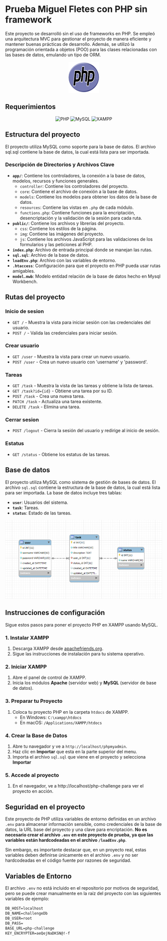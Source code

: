 # Prueba Miguel Fletes con PHP sin framework
Este proyecto se desarrolló sin el uso de frameworks en PHP. Se empleó una arquitectura MVC para gestionar el proyecto de manera eficiente y mantener buenas prácticas de desarrollo. Además, se utilizó la programación orientada a objetos (POO) para las clases relacionadas con las bases de datos, emulando un tipo de ORM.
<div style="text-align: center;">
<img src="./public/img/php-logo.svg" alt="php-logo" width="100" height="100">
</div>

## Requerimientos
<div style="text-align: center;">
  <img src="https://img.shields.io/badge/PHP%20>%208-4F5D95?style=flat-square&logo=PHP&logoColor=white" alt="PHP">
  <img src="https://img.shields.io/badge/MySQL-4479A1?style=flat-square&logo=MySQL&logoColor=white" alt="MySQL">
  <img src="https://img.shields.io/badge/XAMPP-6C6C6C?style=flat-square&logo=XAMPP&logoColor=white" alt="XAMPP">
</div>

## Estructura del proyecto
El proyecto utiliza MySQL como soporte para la base de datos. El archivo sql.sql contiene la base de datos, la cual está lista para ser importada.

### Descripción de Directorios y Archivos Clave

- **`app/`**: Contiene los controladores, la conexión a la base de datos, modelos, recursos y funciones generales.
  - `controller`: Contiene los controladores del proyecto.
  - `core`: Contiene el archivo de conexión a la base de datos.
  - `models`: Contiene los modelos para obtener los datos de la base de datos.
  - `resources`: Contiene las vistas en `.php` de cada módulo.
  - `functions.php`: Contiene funciones para la encriptación, desencriptación y la validación de la sesión para cada ruta.
- **`public/`**: Contiene los archivos y librerías del proyecto.
  - `css`: Contiene los estilos de la página.
  - `img`: Contiene las imágenes del proyecto.
  - `js`: Contiene los archivos JavaScript para las validaciones de los formularios y las peticiones al PHP.
- **`index.php`**: Archivo de entrada principal donde se manejan las rutas.
- **`sql.sql`**: Archivo de la base de datos.
- **`loadEnv.php`**: Archivo con las variables de entorno.
- **`.htaccess`**: Configuración para que el proyecto en PHP pueda usar rutas amigables.
- **`model.mwb`**: Modelo entidad relación de la base de datos hecho en Mysql Workbench.
  



## Rutas del proyecto
### Inicio de sesion
- `GET /` - Muestra la vista para iniciar sesión con las credenciales del usuario.
- `POST /` - Valida las credenciales para iniciar sesión.
### Crear usuario
- `GET /user` - Muestra la vista para crear un nuevo usuario.
- `POST /user` - Crea un nuevo usuario con 'username' y 'password'.
  
### Tareas
- `GET /task` - Muestra la vista de las tareas y obtiene la lista de tareas.
- `GET /task?id={id}` - Obtiene una tarea por su ID.
- `POST /task` - Crea una nueva tarea.
- `PATCH /task` - Actualiza una tarea existente.
- `DELETE /task` - Elimina una tarea.

### Cerrar sesion
- `POST /logout` - Cierra la sesión del usuario y redirige al inicio de sesión.

### Estatus
- `GET /status` - Obtiene los estatus de las tareas.


## Base de datos 
El proyecto utiliza MySQL como sistema de gestión de bases de datos. El archivo `sql.sql` contiene la estructura de la base de datos, la cual está lista para ser importada. La base de datos incluye tres tablas:

- **`user`**: Usuarios del sistema.
- **`task`**: Tareas.
- **`status`**: Estado de las tareas.

![db](./public/img/db.png)


## Instrucciones de configuración

Sigue estos pasos para poner el proyecto PHP en XAMPP usando MySQL.

### 1. Instalar XAMPP

1. Descarga XAMPP desde [apachefriends.org](https://www.apachefriends.org/es/index.html).
2. Sigue las instrucciones de instalación para tu sistema operativo.

### 2. Iniciar XAMPP

1. Abre el panel de control de XAMPP.
2. Inicia los módulos **Apache** (servidor web) y **MySQL** (servidor de base de datos).

### 3. Preparar tu Proyecto

1. Coloca tu proyecto PHP en la carpeta `htdocs` de XAMPP.
   - En Windows: `C:\xampp\htdocs`
   - En macOS: `/Applications/XAMPP/htdocs`

### 4. Crear la Base de Datos

1. Abre tu navegador y ve a `http://localhost/phpmyadmin`.
2. Haz clic en **Importar** que esta en la parte superior del menu.
3. Importa el archivo `sql.sql` que viene en el proyecto y selecciona **Importar**
### 5. Accede al proyecto
1. En el navegador, ve a http://localhost/php-challenge para ver el proyecto en acción.

## Seguridad en el proyecto

Este proyecto de PHP utiliza variables de entorno definidas en un archivo `.env` para almacenar información sensible, como credenciales de la base de datos, la URL base del proyecto y una clave para encriptación. **No es necesario crear el archivo `.env` en este proyecto de prueba, ya que las variables están hardcodeadas en el archivo `/loadEnv.php`**. 

Sin embargo, es importante destacar que, en un proyecto real, estas variables deben definirse únicamente en el archivo `.env` y no ser hardcodeadas en el código fuente por razones de seguridad.

## Variables de Entorno

El archivo `.env` no está incluido en el repositorio por motivos de seguridad, pero se puede crear manualmente en la raíz del proyecto con las siguientes variables de ejemplo:

```env
DB_HOST=localhost
DB_NAME=challengeDb
DB_USER=root
DB_PASS=
BASE_URL=php-challenge
KEY_ENCRYPTER=aeQejNaDKSN@!-f

